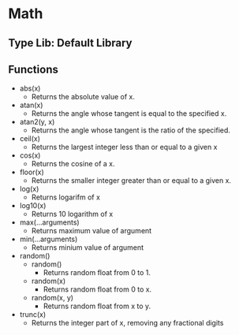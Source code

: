 # Math
## Type Lib: **Default Library**
## **Functions**
* abs(x)
  + Returns the absolute value of x.
* atan(x)
  + Returns the angle whose tangent is equal to the specified x.
* atan2(y, x)
  + Returns the angle whose tangent is the ratio of the specified.
* ceil(x)
  + Returns the largest integer less than or equal to a given x
* cos(x)
  + Returns the cosine of a x.
* floor(x)
  + Returns the smaller integer greater than or equal to a given x.
* log(x)
  + Returns logarifm of x
* log10(x)
  + Returns 10 logarithm of x
* max(...arguments)
  + Returns maximum value of argument
* min(...arguments)
  + Returns minium value of argument
* random()
  * random()
    + Returns random float from 0 to 1.
  * random(x)
    + Returns random float from 0 to x.
  * random(x, y)
    + Returns random float from x to y.
* trunc(x)
  + Returns the integer part of x, removing any fractional digits